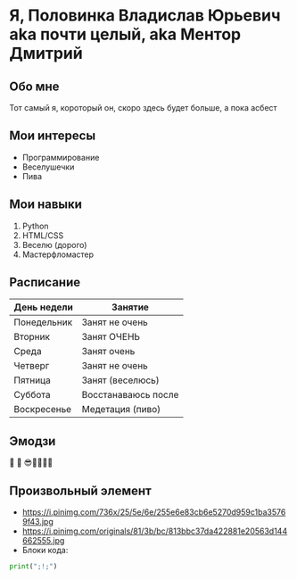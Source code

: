 # Я, Половинка Владислав Юрьевич aka почти целый, aka Ментор Дмитрий

## Обо мне
Тот самый я, короторый он, скоро здесь будет больше, а пока асбест

## Мои интересы
- Программирование
- Веселушечки
- Пива

## Мои навыки
1. Python
2. HTML/CSS
3. Веселю (дорого)
4. Мастерфломастер

## Расписание

| День недели | Занятие |
|-------------|---------|
| Понедельник | Занят не очень   |
| Вторник     | Занят ОЧЕНЬ        |
| Среда       | Занят очень        |
| Четверг     | Занят не очень     |
| Пятница     | Занят (веселюсь)   |
| Суббота     | Восстанаваюсь после|
| Воскресенье | Медетация (пиво)   |

## Эмодзи
🙂 🚀 😎🚀🚀🚀🚀

## Произвольный элемент
- https://i.pinimg.com/736x/25/5e/6e/255e6e83cb6e5270d959c1ba35769f43.jpg
- https://i.pinimg.com/originals/81/3b/bc/813bbc37da422881e20563d144662555.jpg
- Блоки кода:

```python
print(";!;")
